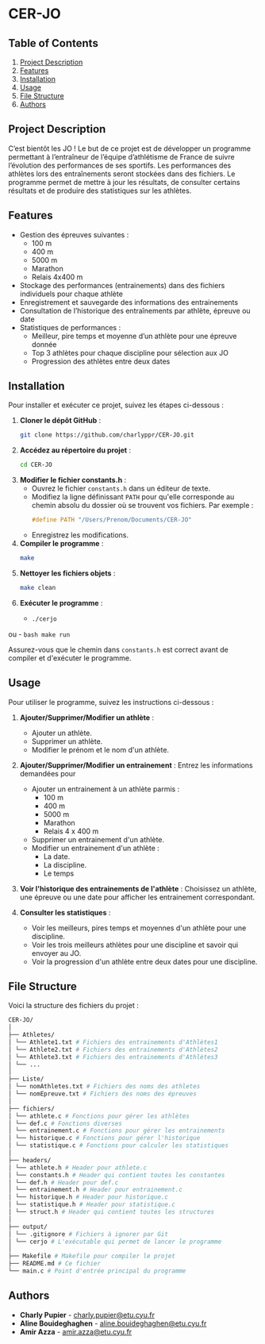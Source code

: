 # CER-JO



## Table of Contents
1. [Project Description](#project-description)
2. [Features](#features)
3. [Installation](#installation)
4. [Usage](#usage)
5. [File Structure](#file-structure)
6. [Authors](#authors)



## Project Description

C’est bientôt les JO ! Le but de ce projet est de développer un programme permettant à l’entraîneur de l’équipe d’athlétisme de France de suivre l’évolution des performances de ses sportifs. Les performances des athlètes lors des entraînements seront stockées dans des fichiers. Le programme permet de mettre à jour les résultats, de consulter certains résultats et de produire des statistiques sur les athlètes.



## Features

- Gestion des épreuves suivantes :
  - 100 m
  - 400 m
  - 5000 m
  - Marathon
  - Relais 4x400 m
- Stockage des performances (entrainements) dans des fichiers individuels pour chaque athlète
- Enregistrement et sauvegarde des informations des entrainements
- Consultation de l’historique des entraînements par athlète, épreuve ou date
- Statistiques de performances :
  - Meilleur, pire temps et moyenne d’un athlète pour une épreuve donnée
  - Top 3 athlètes pour chaque discipline pour sélection aux JO
  - Progression des athlètes entre deux dates



## Installation

Pour installer et exécuter ce projet, suivez les étapes ci-dessous :

1. **Cloner le dépôt GitHub** :
    ```bash
    git clone https://github.com/charlyppr/CER-JO.git
    ```
2. **Accédez au répertoire du projet** :
    ```bash
    cd CER-JO
    ```
3. **Modifier le fichier constants.h** :
    - Ouvrez le fichier `constants.h` dans un éditeur de texte.
    - Modifiez la ligne définissant `PATH` pour qu'elle corresponde au chemin absolu du dossier où se trouvent vos fichiers. Par exemple :
      ```c
      #define PATH "/Users/Prenom/Documents/CER-JO"
      ```
    - Enregistrez les modifications.
4. **Compiler le programme** :
    ```bash
    make
    ```
5. **Nettoyer les fichiers objets** :
    ```bash
    make clean
    ```
6. **Exécuter le programme** :
    - ```bash
      ./cerjo
      ```
ou
    - ```bash
      make run
      ```

Assurez-vous que le chemin dans `constants.h` est correct avant de compiler et d'exécuter le programme.



## Usage

Pour utiliser le programme, suivez les instructions ci-dessous :

1. **Ajouter/Supprimer/Modifier un athlète** :
    - Ajouter un athlète.
    - Supprimer un athlète.
    - Modifier le prénom et le nom d'un athlète.

2. **Ajouter/Supprimer/Modifier un entrainement** : Entrez les informations demandées pour 
    - Ajouter un entrainement à un athlète parmis :
        - 100 m
        - 400 m
        - 5000 m
        - Marathon
        - Relais 4 x 400 m
    - Supprimer un entrainement d'un athlète.
    - Modifier un entrainement d'un athlète :
        - La date.
        - La discipline.
        - Le temps

3. **Voir l'historique des entrainements de l'athlète** : Choisissez un athlète, une épreuve ou une date pour afficher les entrainement correspondant.

4. **Consulter les statistiques** :
    - Voir les meilleurs, pires temps et moyennes d'un athlète pour une discipline.
    - Voir les trois meilleurs athlètes pour une discipline et savoir qui envoyer au JO.
    - Voir la progression d'un athlète entre deux dates pour une discipline.



## File Structure

Voici la structure des fichiers du projet :

```bash
CER-JO/
│
├── Athletes/
│ └── Athlete1.txt # Fichiers des entrainements d'Athlètes1
│ └── Athlete2.txt # Fichiers des entrainements d'Athlètes2
│ └── Athlete3.txt # Fichiers des entrainements d'Athlètes3
│ └── ...
│
├── Liste/
│ └── nomAthletes.txt # Fichiers des noms des athletes
│ └── nomEpreuve.txt # Fichiers des noms des épreuves
│
├── fichiers/
│ └── athlete.c # Fonctions pour gérer les athlètes
│ └── def.c # Fonctions diverses
│ └── entrainement.c # Fonctions pour gérer les entrainements
│ └── historique.c # Fonctions pour gérer l'historique
│ └── statistique.c # Fonctions pour calculer les statistiques
│
├── headers/
│ └── athlete.h # Header pour athlete.c
│ └── constants.h # Header qui contient toutes les constantes
│ └── def.h # Header pour def.c
│ └── entrainement.h # Header pour entrainement.c
│ └── historique.h # Header pour historique.c
│ └── statistique.h # Header pour statistique.c
│ └── struct.h # Header qui contient toutes les structures
│
├── output/
│ └── .gitignore # Fichiers à ignorer par Git
│ └── cerjo # L'exécutable qui permet de lancer le programme
│
├── Makefile # Makefile pour compiler le projet
├── README.md # Ce fichier
└── main.c # Point d'entrée principal du programme
```



## Authors

- **Charly Pupier** - [charly.pupier@etu.cyu.fr](mailto:charly.pupier@etu.cyu.fr)
- **Aline Bouideghaghen** - [aline.bouideghaghen@etu.cyu.fr](mailto:aline.bouideghaghen@etu.cyu.fr)
- **Amir Azza** - [amir.azza@etu.cyu.fr](mailto:amir.azza@etu.cyu.fr)
